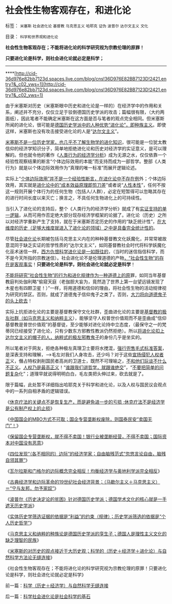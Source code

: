 # 社会性生物客观存在，和进化论

标签： `米塞斯` `社会进化论` `基督教` `马克思主义` `哈耶克` `证伪` `波普尔` `达尔文主义` `文化` 

目录： `科学和世界观和进化论`

**社会性生物客观存在；不能将进化论的科学研究视为宗教伦理的原罪！**

**只要进化论是科学，则社会进化论就必定是科学；**

****

****[http://cid-36d976e82bb7123d.spaces.live.com/blog/cns!36D976E82BB7123D!2421.entry?&_c02_vws=1](http://cid-36d976e82bb7123d.spaces.live.com/blog/cns!36D976E82BB7123D!2421.entry?&_c02_vws=1)

由于米塞斯对历史（米塞斯眼中历史和进化论是一样的）在经济学中的作用和关系，阐述并不充分，仅仅立足于驳倒德国历史学派的攻击；篇幅很有限，（大约两面纸），因此笔者不能确定米塞斯在这方面是否与笔者的观点完全相同。但米塞斯所闻的进化论，很可能是[德国历史学派中的人种优势“进化论”，即种族主义](../../../2010/12/27/美国三次挽救了中国，三次挽救欧洲.md)。即使这样，米塞斯也没有攻击接受进化论的人是“[达尔文主义](../../../2009/4/24/科学进化论和达尔文主义.md)”。

[米塞斯不是一位历史学家，也几乎不了解生物学的进化知识](../../../2011/2/3/人科动物的生物行为分析和进化规律.md)，很可能是一位犹太教信仰的经济学知识分子，简单地拒绝进化论和历史对经济学的实证意义，是可以理解的。但也就令他的著作《[人类行为的经济学分析](../../../2011/1/27/米塞斯《人类行为的经济学分析》的分析.md)》成为无源之水，仅仅依靠一个经验性观察结果的断言“个体边际效用的本能”而支持而成为一部哲学。整部《人类行为》就是以个体边际效用作为“真理的唯一标准”而展开逻辑论述。

实际上“[个体边际效用”并不是一个经验性断言，在进化论中不存在例](../../../2011/2/9/Alfred马歇尔经济学&nbsp;Vs&nbsp;马克思主义.md)外；个体边际效用，其实就是[进化论中的“成本效益原理即剪刀差](../../../2009/12/7/经济学中的科学和最朴素的成本效益定律.md)”或者说“[人性本性](../../../2009/11/4/什么是“我”及人性本私和熵恒增加定律.md)”，任何不按这一规则开展个体行为的任何生物（包括人/人群），必定在短暂得可以忽略其存在的进行时间长度以来灭亡；换言之，不具任何生物进化上的可持续性。

当引入了进化论的支持后，整个《人类行为的经济学分析》就成了有[实证支持的单一逻辑](../../../2010/6/11/“天无二日，法无二纲”单一断言规则.md)，从而可用作否定绝大部分现存经济学框架的论据了。进化论（历史）之所以对经济学重新产生了支持，就在于米塞斯否定历史的作用的“缺乏统计性”，[在大维度的历史（足够大维度就进入了进化论的领域）之中是具备完全统计性的](../../../2010/4/21/大维度历史观允许在细节上“自圆其说”.md)。

尽管[社会进化论](../../../2010/11/13/为什么“机器人”不可能成为人类的敌人.md)长期被包括马克思主义内在的种种基督教文化妖魔化，并常常被故意混同于缺乏实证的哲学性质的“达尔文主义”，如同基督教社会时代将科学妖魔化化巫术迷信一样，[西方仇恨科学进化论是一如既往的](../../../2010/12/23/为什么基督教仇恨进化论？.md)，（当时的迷信指信科学，而不是今天所指的宗教迷信）。社会进化论不是伦理道德的产物[，“社会性生物”的存在是客观事实](../../../2011/1/30/狼的斗牙和狗的斗嘴.md)！**只要进化论是科学，则社会进化论就必定是科学**！

[不能将研究“社会性生物”的行为和进化规律作为一种道德上的原](../../../2010/11/13/宗教之善在于容纳他信之仁和中国特色的信仰.md)罪，如同当年基督教庭判处伽利略“偷窥天庭（老伽胆大妄为，竟然造了世界上第一台望远镜发现了木星也有四颗卫星！）”一样，将用道德和信仰的理由，将社会性生物的活动规律视为研究的禁区。否则，就成了道德鬼子信仰鬼子之类了。否则，[大刀将向道德鬼子的头上砍去](../../../2011/2/7/大刀向着鬼子们的头上砍去！.md)！

实际上抗拒进化论的主要是基督教保守文化社群，歪曲进化论的主要是[基督教的极左社群（如马克思主义和纳粹主义](../../../2010/3/30/俾斯麦：精神信仰强化后的军国主义！.md)），能够坚守人权普世价值观而不是歪曲成“信仰基督教是普世价值观”的基督徒，至少能够对进化论持中立态度，（最保守之一的梵蒂冈已经接受了进化论，只有少数东方邪教性教派仍然拒绝）。所以[将进化论扣上达尔文主义的帽子的人，纳粹式的极左邪教鬼子](../../../2010/11/3/“政治改革”必须首先在法学中精确定义.md)的身份几乎是坐实的。

所以笔者对于网友，拒绝各种极左真理卫士要将水搅混，[强行兜售毛式标准答案](../../../2009/11/16/当绝对的真理标准失效后“真理越辩越明”？.md)，是深表支持和理解，——>毛左对我们人身攻击，还少吗？对于这些[宣扬侵犯人权者正](../../../2009/11/14/正义感也可以变得非常可怕.md)义，僭占特权剥削国民者高尚的卫道士，既然不可理喻之，[不和他们玩谈不什么不正义](../../../2009/6/10/骂行为，“不跟你玩”的成人版.md)。[人权乃是最高正义](../../../2011/2/6/人权法治的汰恶留善“恶法能除”.md)！“[谁跟我们讲哲学，就跟谁绝交](../../../2010/2/11/“议论哲学”，不要“讨论哲学”.md)”，“[不要把简单的问题复杂](../../../2009/1/24/经济很简单，政治很简单，科学很简单，真理很简单.md)化”；道理早就说得明明白白，毛左类把头伸过来，砍去就是了。

限于篇幅，此处暂不详细指出哈耶克关于科学和进化论，以及人权与国民议会观点中的一系列自相矛盾的逻辑错误。

《[休克疗法的关键点不是恢复生产，而是避免进一步的亏损
;休克疗法不是经济学是公有制产权上的止损](../../../2011/2/11/边际退出成本和休克疗法.md)》

《[中国国企的MBO方式不可取；国企专营垄断权废除，则国泰民安“卖国无门”！](../../../2011/2/11/废除国企专营和垄断权，卖国将没门！.md)》

《[保留国企专营垄断权，就不得不卖国！银行业被垄断经营，不得不卖国；国际资本对中国没有恶意](../../../2011/2/11/国企卖国非情愿，不得不卖国！.md)》

《[四位发现“（各不相同的）边际”的经济学家；自由脑残范式“忽悠言论自由，脑残自领其罪”](../../../2011/2/12/中国古代“发现了”边际效应和帕累托累积.md)》

《[瓦尔拉斯和门格尔的边际概念完全相反！均衡经济学与奥地利学派完全相反](../../../2011/2/12/瓦尔拉斯和门格尔的边际概念完全相反.md)》

《[古典经济学和边际革命的19世纪社会经济背景；（马歇尔主义＋马克思主义）＝“宁与友邦，勿予家奴”](../../../2011/2/12/古典经济学和边际革命的社会背景.md)》

《[波普尔《历史决定论的贫困》针对德国历史学派；德国学术文化的核心就是一手遮天历史学派](../../../2011/2/12/古典经济学和边际革命的社会背景.md)》

《[实体历史学筛选证据的依据是“利益”的约束（规律）；历史学派筛选的依据是“个人历史哲学”](../../../2011/2/14/实体历史学方法论，和历史学派.md)》

《[马克思主义和纳粹的种族论是德国历史学派的孪生子；德国人是理性主义文化的缺乏理智的民族](../../../2011/2/14/德国历史学派的孪生子和中国春秋笔法.md)》

《[米塞斯的对历史的观点接近于大历史观；科学的（历史＋经济学＋进化论）与自然科学方法论无缝连接](../../../2011/2/15/科学（历史＋经济学）与自然科学无缝连接.md)》

《社会性生物客观存在；不能将进化论的科学研究视为宗教伦理的原罪！只要进化论是科学，则社会进化论就必定是科学》

前一篇：[科学（历史＋经济学）与自然科学无缝连接](../../../2011/2/15/科学（历史＋经济学）与自然科学无缝连接.md)

后一篇：[科学社会进化论是社会科学的基石](../../../2011/2/15/科学社会进化论是社会科学的基石.md)